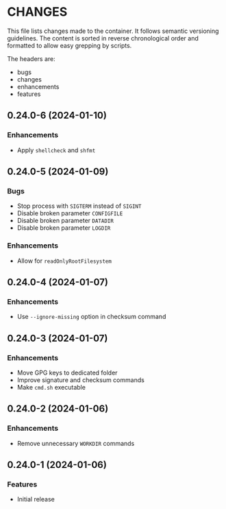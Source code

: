 # CHANGES

This file lists changes made to the container. It follows semantic versioning
guidelines. The content is sorted in reverse chronological order and formatted
to allow easy grepping by scripts.

The headers are:
- bugs
- changes
- enhancements
- features

## 0.24.0-6 (2024-01-10)

### Enhancements

- Apply `shellcheck` and `shfmt`

## 0.24.0-5 (2024-01-09)

### Bugs

- Stop process with `SIGTERM` instead of `SIGINT`
- Disable broken parameter `CONFIGFILE`
- Disable broken parameter `DATADIR`
- Disable broken parameter `LOGDIR`

### Enhancements

- Allow for `readOnlyRootFilesystem`

## 0.24.0-4 (2024-01-07)

### Enhancements

- Use `--ignore-missing` option in checksum command

## 0.24.0-3 (2024-01-07)

### Enhancements

- Move GPG keys to dedicated folder
- Improve signature and checksum commands
- Make `cmd.sh` executable

## 0.24.0-2 (2024-01-06)

### Enhancements

- Remove unnecessary `WORKDIR` commands

## 0.24.0-1 (2024-01-06)

### Features

- Initial release

